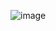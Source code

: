 ![image](https://user-images.githubusercontent.com/68066598/221410224-17d39af7-cea6-4f50-919a-de10dc1ae563.png)
